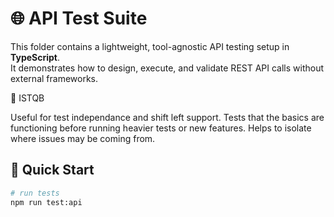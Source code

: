 # 🌐 API Test Suite

This folder contains a lightweight, tool-agnostic API testing setup in **TypeScript**.  
It demonstrates how to design, execute, and validate REST API calls without external frameworks.

🧠 ISTQB

Useful for test independance and shift left support.
Tests that the basics are functioning before running heavier tests or new features.
Helps to isolate where issues may be coming from.

## 🧪 Quick Start

```bash
# run tests
npm run test:api
```
